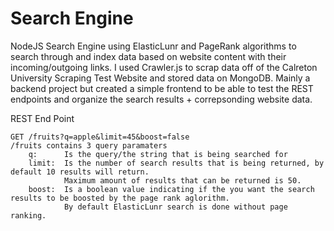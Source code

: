 # Search Engine


NodeJS Search Engine using ElasticLunr and PageRank algorithms to search through and index data based on website content with their incoming/outgoing links. I used Crawler.js to scrap data off of the Calreton University Scraping Test Website and stored data on MongoDB. Mainly a backend project but created a simple frontend to be able to test the REST endpoints and organize the search results + correpsonding website data.


REST End Point

    GET /fruits?q=apple&limit=45&boost=false
    /fruits contains 3 query paramaters
        q:      Is the query/the string that is being searched for
        limit:  Is the number of search results that is being returned, by default 10 results will return. 
                Maximum amount of results that can be returned is 50.
        boost:  Is a boolean value indicating if the you want the search results to be boosted by the page rank aglorithm.
                By default ElasticLunr search is done without page ranking.
